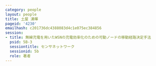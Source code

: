 ```yaml
---
category: people
layout: people
title: 土屋 湧暉
pageid: '4230'
emailhash: c201736dc4388083d4c1e075ec384856
session:
- title: 無線充電を用いたWSNの充電効率化のための可動ノードの移動経路決定手法
  psid: 5B-3
  sessiontitle: センサネットワーク
  sessionid: 5b
  role: 著者
---
```

